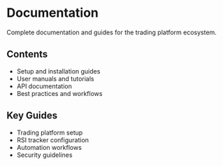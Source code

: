 # Documentation

Complete documentation and guides for the trading platform ecosystem.

## Contents
- Setup and installation guides
- User manuals and tutorials
- API documentation
- Best practices and workflows

## Key Guides
- Trading platform setup
- RSI tracker configuration
- Automation workflows
- Security guidelines
